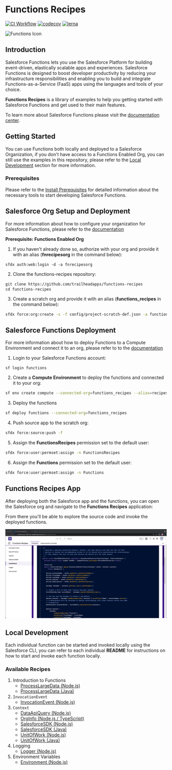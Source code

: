 # Functions Recipes

[![CI Workflow](https://github.com/trailheadapps/functions-recipes/workflows/CI/badge.svg)](https://github.com/trailheadapps/functions-recipes/actions?query=workflow%3ACI) [![codecov](https://codecov.io/gh/trailheadapps/functions-recipes/branch/main/graph/badge.svg)](https://codecov.io/gh/trailheadapps/functions-recipes) [![lerna](https://img.shields.io/badge/maintained%20with-lerna-cc00ff.svg)](https://lerna.js.org/)

![Functions Icon](images/functions_icon.png)

## Introduction

Salesforce Functions lets you use the Salesforce Platform for building event-driven, elastically scalable apps and experiences. Salesforce Functions is designed to boost developer productivity by reducing your infrastructure responsibilities and enabling you to build and integrate Functions-as-a-Service (FaaS) apps using the languages and tools of your choice.

**Functions Recipes** is a library of examples to help you getting started with Salesforce Functions and get used to their main features.

To learn more about Salesforce Functions please visit the [documentation center](https://developer.salesforce.com/docs/platform/functions/guide/index.html).

## Getting Started

You can use Functions both locally and deployed to a Salesforce Organization, if you don't have access to a Functions Enabled Org, you can still use the examples in this repository, please refer to the [Local Development](#local-development) section for more information.

### Prerequisites

Please refer to the [Install Prerequisites](https://sfdc.co/functions-install-guide) for detailed information about the necessary tools to start developing Salesforce Functions.

## Salesforce Org Setup and Deployment

For more information about how to configure your organization for Salesforce Functions, please refer to the [documentation](http://sfdc.co/functions-org-config)

**Prerequisite: Functions Enabled Org**

1. If you haven't already done so, authorize with your org and provide it with an alias (**fnrecipesorg** in the command below):

```
sfdx auth:web:login -d -a fnrecipesorg
```

2. Clone the functions-recipes repository:

```
git clone https://github.com/trailheadapps/functions-recipes
cd functions-recipes
```

3. Create a scratch org and provide it with an alias (**functions_recipes** in the command below):

```sh
sfdx force:org:create -s -f config/project-scratch-def.json -a functions_recipes
```

## Salesforce Functions Deployment

For more information about how to deploy Functions to a Compute Environment and connect it to an org, please refer to to the [documentation](https://developer.salesforce.com/docs/platform/functions/guide/deploy)

1. Login to your Salesforce Functions account:

```
sf login functions
```

2. Create a **Compute Environment** to deploy the functions and connected it to your org:

```sh
sf env create compute --connected-org=functions_recipes --alias=recipes_env
```

3. Deploy the functions

```sh
sf deploy functions --connected-org=functions_recipes
```

4. Push source app to the scratch org:

```sh
sfdx force:source:push -f
```

5. Assign the **FunctionsRecipes** permission set to the default user:

```sh
sfdx force:user:permset:assign -n FunctionsRecipes
```

6. Assign the **Functions** permission set to the default user:

```sh
sfdx force:user:permset:assign -n Functions
```

## Functions Recipes App

After deploying both the Salesforce app and the functions, you can open the Salesforce org and navigate to the **Functions Recipes** application:

From there you'll be able to explore the source code and invoke the deployed functions.

![Screenshot](images/screenshot.png)

## Local Development

Each individual function can be started and invoked locally using the Salesforce CLI, you can refer to each individual **README** for instructions on how to start and invoke each function locally.

### Available Recipes

1. Introduction to Functions
   - [ProcessLargeData (Node.js)](functions/01_Intro_ProcessLargeData_JS)
   - [ProcessLargeData (Java)](functions/01_Intro_ProcessLargeData_Java)
1. `InvocationEvent`
   - [InvocationEvent (Node.js)](functions/02_InvocationEvent_JS)
1. `Context`
   - [DataApiQuery (Node.js)](functions/03_Context_DataApiQuery_JS)
   - [OrgInfo (Node.js / TypeScript)](functions/03_Context_OrgInfo_TypeScript)
   - [SalesforceSDK (Node.js)](functions/03_Context_SalesforceSDK_JS)
   - [SalesforceSDK (Java)](functions/03_Context_SalesforceSDK_Java)
   - [UnitOfWork (Node.js)](functions/03_Context_UnitOfWork_JS)
   - [UnitOfWork (Java)](functions/03_Context_UnitOfWork_Java)
1. Logging
   - [Logger (Node.js)](functions/04_Logger_JS)
1. Environment Variables
   - [Environment (Node.js)](functions/05_Environment_JS)
